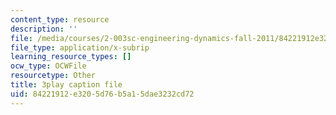 ```yaml
---
content_type: resource
description: ''
file: /media/courses/2-003sc-engineering-dynamics-fall-2011/84221912e3205d76b5a15dae3232cd72_ZNVvYg1FOPk.vtt
file_type: application/x-subrip
learning_resource_types: []
ocw_type: OCWFile
resourcetype: Other
title: 3play caption file
uid: 84221912-e320-5d76-b5a1-5dae3232cd72
---
```

